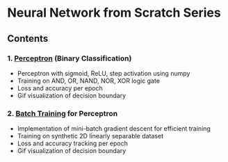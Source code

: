 # Neural Network from Scratch Series

## Contents

### 1. [Perceptron](./1.perceptron) (Binary Classification) 
- Perceptron with sigmoid, ReLU, step activation using numpy
- Training on AND, OR, NAND, NOR, XOR logic gate
- Loss and accuracy per epoch
- Gif visualization of decision boundary

### 2. [Batch Training](./2.batch_training) for Perceptron 
- Implementation of mini-batch gradient descent for efficient training
- Training on synthetic 2D linearly separable dataset
- Loss and accuracy tracking per epoch 
- Gif visualization of decision boundary
